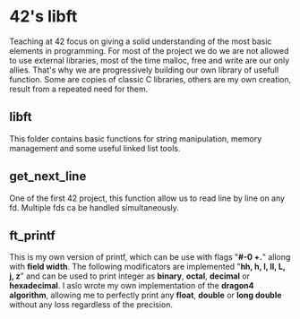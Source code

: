 # 42's libft

Teaching at 42 focus on giving a solid understanding of the most basic elements in programming. For most of the project we do we are not allowed to use external libraries, most of the time malloc, free and write are our only allies. That's why we are progressively building our own library of usefull function. Some are copies of classic C libraries, others are my own creation, result from a repeated need for them.

## libft

This folder contains basic functions for string manipulation, memory management and some useful linked list tools.

## get_next_line

One of the first 42 project, this function allow us to read line by line on any fd. Multiple fds ca be handled simultaneously.

## ft_printf

This is my own version of printf, which can be use with flags "**#-0 +.**" allong with **field width**. The following modificators are implemented "**hh, h, l, ll, L, j, z**" and can be used to print integer as **binary**, **octal**, **decimal** or **hexadecimal**.
I aslo wrote my own implementation of the **dragon4 algorithm**, allowing me to perfectly print any **float**, **double** or **long double** without any loss regardless of the precision.
